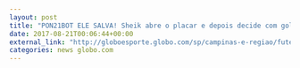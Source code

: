 ```yaml
---
layout: post
title: "PON21BOT ELE SALVA! Sheik abre o placar e depois decide com golaço no fim para reabilitar a Ponte no Brasileirão"
date: 2017-08-21T00:06:44+00:00
external_link: "http://globoesporte.globo.com/sp/campinas-e-regiao/futebol/brasileirao-serie-a/jogo/20-08-2017/ponte-preta-botafogo/"
categories: news globo.com
---
```

